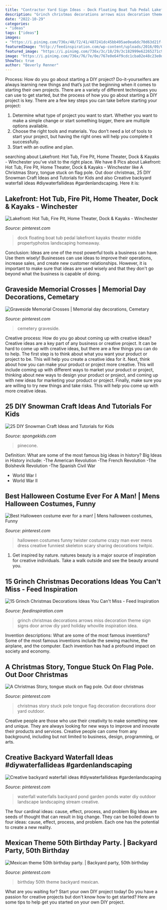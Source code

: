 ```yaml
---
title: "Contractor Yard Sign Ideas - Dock Floating Boat Tub Pedal Lakefront Kayaks Theater Middle Propertyphotos Landscaping Homeaway"
description: "Grinch christmas decorations arrows miss decoration theme sign signs door arrow diy yard holiday whoville inspiration idea"
date: "2022-10-29"
categories:
- "ideas"
tags: ["ideas"]
images:
- "https://i.pinimg.com/736x/48/72/41/487241dc45bb495ae0ea6dc70d63d21f--crazy-costumes-funny-costumes.jpg"
featuredImage: "http://feedinspiration.com/wp-content/uploads/2016/09/Grinch-Christmas-Arrows-by-WoodlandAffair.jpg"
featured_image: "https://i.pinimg.com/736x/3c/18/29/3c182999e62265271c979381f0f664c8.jpg"
image: "https://i.pinimg.com/736x/76/7e/0e/767e0e64f9cdc1cba02e48c23e0d48b2--yard-party-th-birthday-party.jpg"
ShowToc: true
author: "Beverly Renner"
---
```



Process: How do you go about starting a DIY project?
Do-it-yourselfers are always learning new things and that’s just the beginning when it comes to starting their own projects. There are a variety of different techniques you can use to get started, but the process of how you go about starting a DIY project is key. 
There are a few key steps you can take before starting your project:

1. Determine what type of project you want to start. Whether you want to make a simple change or start something bigger, there are multiple options available.
2. Choose the right tools and materials. You don’t need a lot of tools to start your project, but having the right ones will help you complete it successfully. 
3. Start with an outline and plan.

	

		
searching about Lakefront: Hot Tub, Fire Pit, Home Theater, Dock &amp; Kayaks - Winchester you've visit to the right place. We have 8 Pics about Lakefront: Hot Tub, Fire Pit, Home Theater, Dock &amp; Kayaks - Winchester like A Christmas Story, tongue stuck on flag pole. Out door christmas, 25 DIY Snowman Craft Ideas and Tutorials for Kids and also Creative backyard waterfall ideas #diywaterfallideas #gardenlandscaping. Here it is:
		
    
## Lakefront: Hot Tub, Fire Pit, Home Theater, Dock &amp; Kayaks - Winchester

<img loading=lazy src="https://i.pinimg.com/736x/5b/d5/47/5bd54785751b23443021d7e2f4d60ef3--floating-dock-tiki-bars.jpg" onerror="this.onerror=null;this.src='https://tse3.mm.bing.net/th?id=OIP.dsPCOfLAUWqr7wyoMU-qtgHaFj&amp;pid=15.1';" alt="Lakefront: Hot Tub, Fire Pit, Home Theater, Dock &amp; Kayaks - Winchester">

_Source: pinterest.com_

>dock floating boat tub pedal lakefront kayaks theater middle propertyphotos landscaping homeaway. 

	

Conclusion: Ideas are one of the most powerful tools a business can have. Use them wisely!
Businesses can use ideas to improve their operations, increase sales, and create new customer relationships. However, it is important to make sure that ideas are used wisely and that they don't go beyond what the business is capable of doing.

    
## Graveside Memorial Crosses | Memorial Day Decorations, Cemetary

<img loading=lazy src="https://i.pinimg.com/736x/5a/ee/a9/5aeea9184a8f264d50c900edea6982f6.jpg" onerror="this.onerror=null;this.src='https://tse4.mm.bing.net/th?id=OIP.x3ricg2lFR8yqcpik6AnhQHaNK&amp;pid=15.1';" alt="Graveside Memorial Crosses | Memorial day decorations, Cemetary">

_Source: pinterest.com_

>cemetery graveside. 

	

Creative process: How do you go about coming up with creative ideas?
Creative ideas are a key part of any business or creative project. It can be hard to come up with creative ideas, but there are a few things you can do to help. The first step is to think about what you want your product or project to be. This will help you create a creative idea for it. Next, think about how you can make your product or project more creative. This will include coming up with different ways to market your product or project, thinking about new ways to design your product or project, and coming up with new ideas for marketing your product or project. Finally, make sure you are willing to try new things and take risks. This will help you come up with more creative ideas.

    
## 25 DIY Snowman Craft Ideas And Tutorials For Kids

<img loading=lazy src="https://www.spongekids.com/wp-content/uploads/2016/12/diy-snowman/15-diy-snowman-crafts-for-kids.jpg" onerror="this.onerror=null;this.src='https://tse1.mm.bing.net/th?id=OIP.uHZInlfc3-qrEXLonU1ZqwHaHa&amp;pid=15.1';" alt="25 DIY Snowman Craft Ideas and Tutorials for Kids">

_Source: spongekids.com_

>pinecone. 

	

Definition: What are some of the most famous big ideas in history?
Big Ideas in History include: 
-The American Revolution 
-The French Revolution 
-The Bolshevik Revolution 
-The Spanish Civil War 
- World War I 
- World War II

    
## Best Halloween Costume Ever For A Man! | Mens Halloween Costumes, Funny

<img loading=lazy src="https://i.pinimg.com/736x/48/72/41/487241dc45bb495ae0ea6dc70d63d21f--crazy-costumes-funny-costumes.jpg" onerror="this.onerror=null;this.src='https://tse4.mm.bing.net/th?id=OIP.bZEt0z6t_EmM4pXbUE7s1wHaLH&amp;pid=15.1';" alt="Best Halloween costume ever for a man! | Mens halloween costumes, Funny">

_Source: pinterest.com_

>halloween costumes funny twister costume crazy man ever mens dress creative funniest skeleton scary sharing decorations twitpic. 

	

1. Get inspired by nature. natures beauty is a major source of inspiration for creative individuals. Take a walk outside and see the beauty around you.

    
## 15 Grinch Christmas Decorations Ideas You Can&#039;t Miss - Feed Inspiration

<img loading=lazy src="http://feedinspiration.com/wp-content/uploads/2016/09/Grinch-Christmas-Arrows-by-WoodlandAffair.jpg" onerror="this.onerror=null;this.src='https://tse4.mm.bing.net/th?id=OIP.OJhO8rNYad8bOyrZyikwXwHaMW&amp;pid=15.1';" alt="15 Grinch Christmas Decorations Ideas You Can&#039;t Miss - Feed Inspiration">

_Source: feedinspiration.com_

>grinch christmas decorations arrows miss decoration theme sign signs door arrow diy yard holiday whoville inspiration idea. 

	

Invention descriptions: What are some of the most famous inventions?
Some of the most famous inventions include the sewing machine, the airplane, and the computer. Each invention has had a profound impact on society and economy.

    
## A Christmas Story, Tongue Stuck On Flag Pole. Out Door Christmas

<img loading=lazy src="https://i.pinimg.com/736x/ab/a8/9c/aba89ce8636a94283c08fb9aa1ee777a--a-christmas-story-stuck.jpg" onerror="this.onerror=null;this.src='https://tse1.mm.bing.net/th?id=OIP.6nEUjQn7wt8vgUW7GX3IGAHaJ3&amp;pid=15.1';" alt="A Christmas Story, tongue stuck on flag pole. Out door christmas">

_Source: pinterest.com_

>christmas story stuck pole tongue flag decoration decorations door yard outdoor. 

	

Creative people are those who use their creativity to make something new and unique. They are always looking for new ways to improve and innovate their products and services. Creative people can come from any background, including but not limited to business, design, programming, or arts.

    
## Creative Backyard Waterfall Ideas #diywaterfallideas #gardenlandscaping

<img loading=lazy src="https://i.pinimg.com/736x/3c/18/29/3c182999e62265271c979381f0f664c8.jpg" onerror="this.onerror=null;this.src='https://tse2.mm.bing.net/th?id=OIP.EWXR-LY4Hx4ALNrCueZNIAHaLJ&amp;pid=15.1';" alt="Creative backyard waterfall ideas #diywaterfallideas #gardenlandscaping">

_Source: pinterest.com_

>waterfall waterfalls backyard pond garden ponds water diy outdoor landscape landscaping stream creative. 

	

The four cardinal ideas: cause, effect, process, and problem
Big Ideas are seeds of thought that can result in big change. They can be boiled down to four ideas: cause, effect, process, and problem. Each one has the potential to create a new reality.

    
## Mexican Theme 50th Birthday Party. | Backyard Party, 50th Birthday

<img loading=lazy src="https://i.pinimg.com/736x/76/7e/0e/767e0e64f9cdc1cba02e48c23e0d48b2--yard-party-th-birthday-party.jpg" onerror="this.onerror=null;this.src='https://tse3.mm.bing.net/th?id=OIP.DiRkvYg7e1gDzjMzB68--QHaJ3&amp;pid=15.1';" alt="Mexican theme 50th birthday party. | Backyard party, 50th birthday">

_Source: pinterest.com_

>birthday 50th theme backyard mexican. 

	

What are you waiting for? Start your own DIY project today!
Do you have a passion for creative projects but don't know how to get started? Here are some tips to help get you started on your own DIY project.

